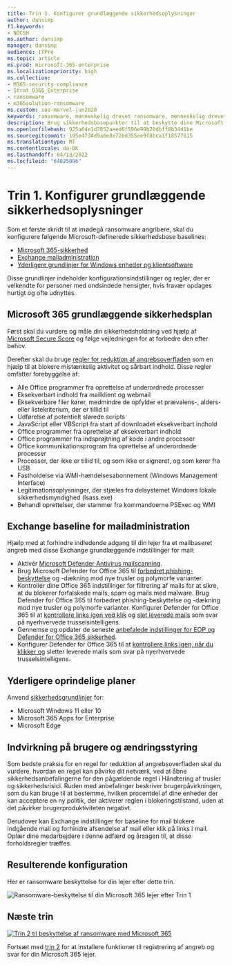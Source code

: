 ```yaml
---
title: Trin 1. Konfigurer grundlæggende sikkerhedsoplysninger
author: dansimp
f1.keywords:
- NOCSH
ms.author: dansimp
manager: dansimp
audience: ITPro
ms.topic: article
ms.prod: microsoft-365-enterprise
ms.localizationpriority: high
ms.collection:
- M365-security-compliance
- Strat_O365_Enterprise
- ransomware
- m365solution-ransomware
ms.custom: seo-marvel-jun2020
keywords: ransomware, menneskelig drevet ransomware, menneskelig drevet ransomware, HumOR, extortion attack, ransomware angreb, kryptering, kryptovirologi, nul tillid
description: Brug sikkerhedsbasepunkter til at beskytte dine Microsoft 365 ressourcer mod ransomware-angreb.
ms.openlocfilehash: 925a64e1d7852aeed6f596e99b20dbff8b34d1be
ms.sourcegitcommit: 195e4734d9a6e8e72bd355ee9f8bca1f18577615
ms.translationtype: MT
ms.contentlocale: da-DK
ms.lasthandoff: 04/13/2022
ms.locfileid: "64825096"
---
```

# <a name="step-1-configure-security-baselines"></a>Trin 1. Konfigurer grundlæggende sikkerhedsoplysninger

Som et første skridt til at imødegå ransomware angribere, skal du konfigurere følgende Microsoft-definerede sikkerhedsbase baselines:

- [Microsoft 365-sikkerhed](#microsoft-365-security-baseline)
- [Exchange mailadministration](#exchange-email-management-baseline)
- [Yderligere grundlinjer for Windows enheder og klientsoftware](#additional-baselines)

Disse grundlinjer indeholder konfigurationsindstillinger og regler, der er velkendte for personer med ondsindede hensigter, hvis fravær opdages hurtigt og ofte udnyttes.

## <a name="microsoft-365-security-baseline"></a>Microsoft 365 grundlæggende sikkerhedsplan

Først skal du vurdere og måle din sikkerhedsholdning ved hjælp af [Microsoft Secure Score](/microsoft-365/security/defender/microsoft-secure-score) og følge vejledningen for at forbedre den efter behov.

Derefter skal du bruge [regler for reduktion af angrebsoverfladen](/microsoft-365/security/defender-endpoint/attack-surface-reduction-rules-deployment) som en hjælp til at blokere mistænkelig aktivitet og sårbart indhold. Disse regler omfatter forebyggelse af:

- Alle Office programmer fra oprettelse af underordnede processer
- Eksekverbart indhold fra mailklient og webmail
- Eksekverbare filer kører, medmindre de opfylder et prævalens-, alders- eller listekriterium, der er tillid til
- Udførelse af potentielt slørede scripts
- JavaScript eller VBScript fra start af downloadet eksekverbart indhold
- Office programmer fra oprettelse af eksekverbart indhold
- Office programmer fra indsprøjtning af kode i andre processer
- Office kommunikationsprogram fra oprettelse af underordnede processer
- Processer, der ikke er tillid til, og som ikke er signeret, og som kører fra USB
- Fastholdelse via WMI-hændelsesabonnement (Windows Management Interface)
- Legitimationsoplysninger, der stjæles fra delsystemet Windows lokale sikkerhedsmyndighed (lsass.exe)
- Behandl oprettelser, der stammer fra kommandoerne PSExec og WMI

## <a name="exchange-email-management-baseline"></a>Exchange baseline for mailadministration

Hjælp med at forhindre indledende adgang til din lejer fra et mailbaseret angreb med disse Exchange grundlæggende indstillinger for mail:

- Aktivér [Microsoft Defender Antivirus mailscanning](/microsoft-365/security/defender-endpoint/configure-advanced-scan-types-microsoft-defender-antivirus).
- Brug Microsoft Defender for Office 365 til [forbedret phishing-beskyttelse](/microsoft-365/security/office-365-security/anti-phishing-protection) og -dækning mod nye trusler og polymorfe varianter.
- Kontrollér dine Office 365 indstillinger for filtrering af mails for at sikre, at du blokerer forfalskede mails, spam og mails med malware. Brug Defender for Office 365 til forbedret phishing-beskyttelse og -dækning mod nye trusler og polymorfe varianter. Konfigurer Defender for Office 365 til at [kontrollere links igen ved klik](/microsoft-365/security/office-365-security/atp-safe-links) og [slet leverede mails](/microsoft-365/security/office-365-security/zero-hour-auto-purge) som svar på nyerhvervede trusselsintelligens.
- Gennemse og opdater de seneste [anbefalede indstillinger for EOP og Defender for Office 365 sikkerhed](/microsoft-365/security/office-365-security/recommended-settings-for-eop-and-office365-atp).
- Konfigurer Defender for Office 365 til at [kontrollere links igen, når du klikker og](/microsoft-365/security/office-365-security/set-up-safe-links-policies) sletter leverede mails som svar på nyerhvervede trusselsintelligens.

## <a name="additional-baselines"></a>Yderligere oprindelige planer

Anvend [sikkerhedsgrundlinjer](https://techcommunity.microsoft.com/t5/microsoft-security-baselines/bg-p/Microsoft-Security-Baselines) for:

- Microsoft Windows 11 eller 10
- Microsoft 365 Apps for Enterprise
- Microsoft Edge

## <a name="impact-on-users-and-change-management"></a>Indvirkning på brugere og ændringsstyring

Som bedste praksis for en regel for reduktion af angrebsoverfladen skal du vurdere, hvordan en regel kan påvirke dit netværk, ved at åbne sikkerhedsanbefalingerne for den pågældende regel i Håndtering af trusler og sikkerhedsrisici. Ruden med anbefalinger beskriver brugerpåvirkningen, som du kan bruge til at bestemme, hvilken procentdel af dine enheder der kan acceptere en ny politik, der aktiverer reglen i blokeringstilstand, uden at det påvirker brugerproduktiviteten negativt.

Derudover kan Exchange indstillinger for baseline for mail blokere indgående mail og forhindre afsendelse af mail eller klik på links i mail. Oplær dine medarbejdere i denne adfærd og årsagen til, at disse forholdsregler træffes.

## <a name="resulting-configuration"></a>Resulterende konfiguration

Her er ransomware beskyttelse for din lejer efter dette trin.

![Ransomware-beskyttelse til din Microsoft 365 lejer efter Trin 1](../media/ransomware-protection-microsoft-365/ransomware-protection-microsoft-365-architecture-step1.png)

## <a name="next-step"></a>Næste trin

[![Trin 2 til beskyttelse af ransomware med Microsoft 365](../media/ransomware-protection-microsoft-365/ransomware-protection-microsoft-365-step2.png)](ransomware-protection-microsoft-365-attack-detection-response.md)

Fortsæt med [trin 2](ransomware-protection-microsoft-365-attack-detection-response.md) for at installere funktioner til registrering af angreb og svar for din Microsoft 365 lejer.
